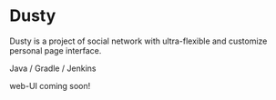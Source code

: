 # Dusty
Dusty is a project of social network with ultra-flexible and customize personal page interface.

Java / Gradle / Jenkins

web-UI coming soon!
